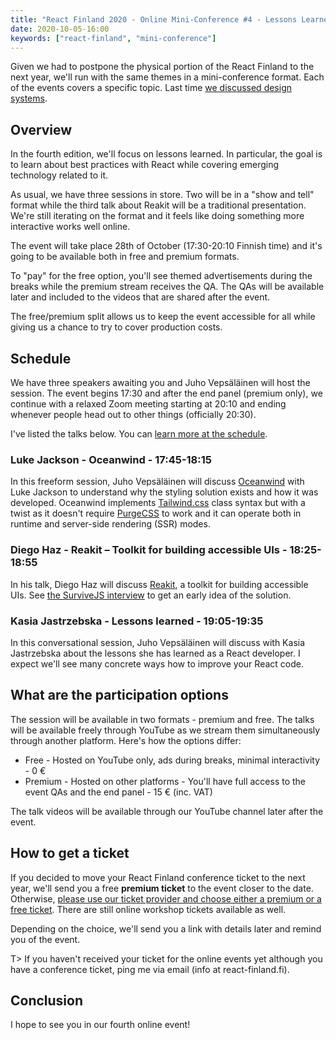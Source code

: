 ```yaml
---
title: "React Finland 2020 - Online Mini-Conference #4 - Lessons Learned"
date: 2020-10-05-16:00
keywords: ["react-finland", "mini-conference"]
---
```


Given we had to postpone the physical portion of the React Finland to the next year, we'll run with the same themes in a mini-conference format. Each of the events covers a specific topic. Last time [we discussed design systems](/blog/rf-2020-online-mini-conf-vol-3-recap/).

## Overview

In the fourth edition, we'll focus on lessons learned. In particular, the goal is to learn about best practices with React while covering emerging technology related to it.

As usual, we have three sessions in store. Two will be in a "show and tell" format while the third talk about Reakit will be a traditional presentation. We're still iterating on the format and it feels like doing something more interactive works well online.

The event will take place 28th of October (17:30-20:10 Finnish time) and it's going to be available both in free and premium formats.

To "pay" for the free option, you'll see themed advertisements during the breaks while the premium stream receives the QA. The QAs will be available later and included to the videos that are shared after the event.

The free/premium split allows us to keep the event accessible for all while giving us a chance to try to cover production costs.

## Schedule

We have three speakers awaiting you and Juho Vepsäläinen will host the session. The event begins 17:30 and after the end panel (premium only), we continue with a relaxed Zoom meeting starting at 20:10 and ending whenever people head out to other things (officially 20:30).

I've listed the talks below. You can [learn more at the schedule](/schedule/).

### Luke Jackson - Oceanwind - 17:45-18:15

In this freeform session, Juho Vepsäläinen will discuss [Oceanwind](https://github.com/lukejacksonn/oceanwind) with Luke Jackson to understand why the styling solution exists and how it was developed. Oceanwind implements [Tailwind.css](https://tailwindcss.com/) class syntax but with a twist as it doesn't require [PurgeCSS](https://github.com/FullHuman/purgecss) to work and it can operate both in runtime and server-side rendering (SSR) modes.

### Diego Haz - Reakit – Toolkit for building accessible UIs - 18:25-18:55

In his talk, Diego Haz will discuss [Reakit](https://reakit.io/), a toolkit for building accessible UIs. See [the SurviveJS interview](https://survivejs.com/blog/reakit-interview/) to get an early idea of the solution.

### Kasia Jastrzebska - Lessons learned - 19:05-19:35

In this conversational session, Juho Vepsäläinen will discuss with Kasia Jastrzebska about the lessons she has learned as a React developer. I expect we'll see many concrete ways how to improve your React code.

## What are the participation options

The session will be available in two formats - premium and free. The talks will be available freely through YouTube as we stream them simultaneously through another platform. Here's how the options differ:

- Free - Hosted on YouTube only, ads during breaks, minimal interactivity - 0 €
- Premium - Hosted on other platforms - You'll have full access to the event QAs and the end panel - 15 € (inc. VAT)

The talk videos will be available through our YouTube channel later after the event.

## How to get a ticket

If you decided to move your React Finland conference ticket to the next year, we'll send you a free **premium ticket** to the event closer to the date. Otherwise, [please use our ticket provider and choose either a premium or a free ticket](https://fienta.com/react-finland-2020?e8677b7f3a2f2d38052763b8d1cd9117). There are still online workshop tickets available as well.

Depending on the choice, we'll send you a link with details later and remind you of the event.

T> If you haven't received your ticket for the online events yet although you have a conference ticket, ping me via email (info at react-finland.fi).

## Conclusion

I hope to see you in our fourth online event!

